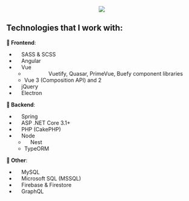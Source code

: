 <p align="center">
  <img src="https://github-readme-stats.vercel.app/api/top-langs/?username=MatijaNovosel&layout=compact&langs_count=10&exclude_repo=heroesofcrimson" />
</p>

## Technologies that I work with:

**🎨 Frontend**:
- <img width="12" src="https://sass-lang.com/assets/img/logos/logo-b6e1ef6e.svg" /> SASS & SCSS
- <img width="12" src="https://cdn.worldvectorlogo.com/logos/angular-icon.svg" /> Angular
- <img width="12" src="https://upload.wikimedia.org/wikipedia/commons/thumb/9/95/Vue.js_Logo_2.svg/1184px-Vue.js_Logo_2.svg.png" /> Vue 
  - <img width="12" src="https://seeklogo.com/images/V/vuetify-logo-3BCF73C928-seeklogo.com.png" /> <img width="12" src="https://cdn.quasar.dev/logo/svg/quasar-logo.svg" /> <img width="12" src="https://www.primefaces.org/wp-content/uploads/2019/12/primevue-logo.png" /> <img width="12" src="https://img.stackshare.io/service/10410/thumb_retina_26799900.png" /> Vuetify, Quasar, PrimeVue, Buefy component libraries
  - Vue 3 (Composition API) and 2
- <img width="12" src="https://p1.hiclipart.com/preview/306/12/1001/ajax-logo-jquery-javascript-javascript-library-github-foundation-angularjs-yii-png-clipart.jpg" /> jQuery
- <img width="12" src="https://upload.wikimedia.org/wikipedia/commons/thumb/9/91/Electron_Software_Framework_Logo.svg/1024px-Electron_Software_Framework_Logo.svg.png" /> Electron

**🔧 Backend**:
- <img width="12" src="https://img1.pnghut.com/10/8/21/YbTPZCc2dK/web-application-testng-spring-java-properties.jpg" /> Spring
- <img width="12" src="https://upload.wikimedia.org/wikipedia/commons/thumb/e/ee/.NET_Core_Logo.svg/1200px-.NET_Core_Logo.svg.png" /> ASP .NET Core 3.1+
- <img width="12" src="https://cdn.iconscout.com/icon/free/png-256/cakephp-1-1175048.png" /> PHP (CakePHP)
- <img width="12" src="https://seeklogo.com/images/N/nodejs-logo-FBE122E377-seeklogo.com.png" /> Node
  - <img width="12" src="https://seeklogo.com/images/N/nestjs-logo-09342F76C0-seeklogo.com.png" /> Nest
  - TypeORM

**🔗 Other**:
- <img width="12" src="https://cdn.worldvectorlogo.com/logos/mysql-6.svg" /> MySQL
- <img width="12" src="https://img.icons8.com/color/452/microsoft-sql-server.png" /> Microsoft SQL (MSSQL)
- <img width="12" src="https://img.icons8.com/color/452/firebase.png" /> Firebase & Firestore
- <img width="12" src="https://miro.medium.com/max/400/1*nP2C50GK4_-ly_R_mq3juQ.png" /> GraphQL
